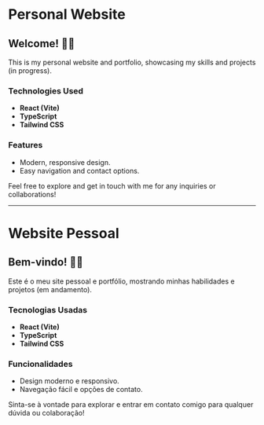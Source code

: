 # Personal Website

## Welcome! 👋🏽

This is my personal website and portfolio, showcasing my skills and projects (in progress).

### Technologies Used

- **React (Vite)**
- **TypeScript**
- **Tailwind CSS**

### Features

- Modern, responsive design.
- Easy navigation and contact options.

Feel free to explore and get in touch with me for any inquiries or collaborations!

---

# Website Pessoal

## Bem-vindo! 👋🏽

Este é o meu site pessoal e portfólio, mostrando minhas habilidades e projetos (em andamento).

### Tecnologias Usadas

- **React (Vite)**
- **TypeScript**
- **Tailwind CSS**

### Funcionalidades

- Design moderno e responsivo.
- Navegação fácil e opções de contato.

Sinta-se à vontade para explorar e entrar em contato comigo para qualquer dúvida ou colaboração!
